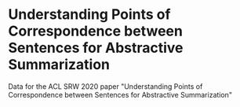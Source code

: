 # Understanding Points of Correspondence between Sentences for Abstractive Summarization
Data for the ACL SRW 2020 paper "Understanding Points of Correspondence between Sentences for Abstractive Summarization"
